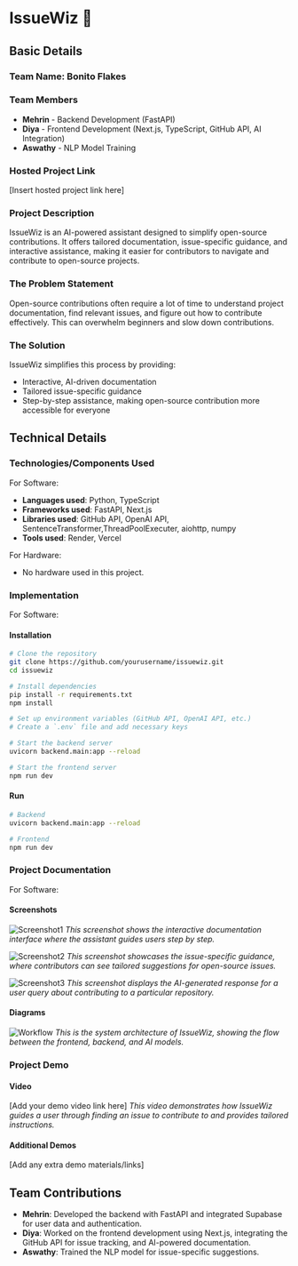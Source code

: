 # IssueWiz 🎯

## Basic Details
### Team Name: Bonito Flakes

### Team Members
- **Mehrin** - Backend Development (FastAPI)
- **Diya** - Frontend Development (Next.js, TypeScript, GitHub API, AI Integration)
- **Aswathy** - NLP Model Training 

### Hosted Project Link
[Insert hosted project link here]

### Project Description
IssueWiz is an AI-powered assistant designed to simplify open-source contributions. It offers tailored documentation, issue-specific guidance, and interactive assistance, making it easier for contributors to navigate and contribute to open-source projects.

### The Problem Statement
Open-source contributions often require a lot of time to understand project documentation, find relevant issues, and figure out how to contribute effectively. This can overwhelm beginners and slow down contributions.

### The Solution
IssueWiz simplifies this process by providing:
- Interactive, AI-driven documentation
- Tailored issue-specific guidance
- Step-by-step assistance, making open-source contribution more accessible for everyone

## Technical Details
### Technologies/Components Used
For Software:
- **Languages used**: Python, TypeScript
- **Frameworks used**: FastAPI, Next.js
- **Libraries used**: GitHub API, OpenAI API, SentenceTransformer,ThreadPoolExecuter, aiohttp, numpy
- **Tools used**: Render, Vercel

For Hardware:
- No hardware used in this project.

### Implementation
For Software:
#### Installation
```bash
# Clone the repository
git clone https://github.com/yourusername/issuewiz.git
cd issuewiz

# Install dependencies
pip install -r requirements.txt
npm install

# Set up environment variables (GitHub API, OpenAI API, etc.)
# Create a `.env` file and add necessary keys

# Start the backend server
uvicorn backend.main:app --reload

# Start the frontend server
npm run dev
```

#### Run
```bash
# Backend
uvicorn backend.main:app --reload

# Frontend
npm run dev
```

### Project Documentation
For Software:

#### Screenshots

![Screenshot1](screenshot1.png)
*This screenshot shows the interactive documentation interface where the assistant guides users step by step.*

![Screenshot2](screenshot2.png)
*This screenshot showcases the issue-specific guidance, where contributors can see tailored suggestions for open-source issues.*

![Screenshot3](screenshot3.png)
*This screenshot displays the AI-generated response for a user query about contributing to a particular repository.*

#### Diagrams

![Workflow](workflow-diagram.png)
*This is the system architecture of IssueWiz, showing the flow between the frontend, backend, and AI models.*

### Project Demo
#### Video
[Add your demo video link here]
*This video demonstrates how IssueWiz guides a user through finding an issue to contribute to and provides tailored instructions.*

#### Additional Demos
[Add any extra demo materials/links]

## Team Contributions
- **Mehrin**: Developed the backend with FastAPI and integrated Supabase for user data and authentication.
- **Diya**: Worked on the frontend development using Next.js, integrating the GitHub API for issue tracking, and AI-powered documentation.
- **Aswathy**: Trained the NLP model for issue-specific suggestions.
